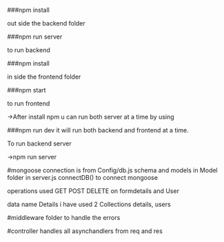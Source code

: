 ###npm install

out side the backend folder

###npm run server

to run backend

###npm install

in side the frontend folder

###npm start

to run frontend

->After install npm
u can run both server at a time by using

###npm run dev
it will run both backend and frontend at a time.





To run backend server

->npm run server

#mongoose connection is from Config/db.js 
schema and models in Model folder
in server.js connectDB() to connect mongoose

operations used GET POST DELETE on formdetails and User

data name Details
i have used 2 Collections details, users

#middleware folder to handle the errors

#controller handles all asynchandlers from req and res
